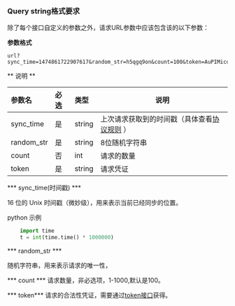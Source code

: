 ### Query string格式要求

除了每个接口自定义的参数之外，请求URL参数中应该包含该的以下参数：

 **参数格式**

```
url?sync_time=1474861722907617&random_str=h5qgq9on&count=100&token=AuPIMicoJZ2PknHwFxHil6zDKyiX2hn9qk5c4GA6kENz4saTTiGvEoq4wlYXP7WX
```

** 说明 **

|参数名|必选|类型|说明|
|:----    |:---|:----- |-----   |
|sync_time |是  |string |上次请求获取到的时间戳（具体查看[协议规则](http://doc.liexiong.cc/#/%E6%8E%A5%E5%8F%A3%E8%A7%84%E5%88%99/%E5%8D%8F%E8%AE%AE%E8%A7%84%E5%88%99) ）  |
|random_str     |是  |string | 8位随机字符串    |
|count     |否  |int | 请求的数量    |
|token     |是  |string | 请求凭证   |


*** sync_time(时间戳) ***

16 位的 Unix 时间戳（微妙级），用来表示当前已经同步的位置。

python 示例

```python
    import time
    t = int(time.time() * 1000000)
```

*** random_str ***

随机字符串，用来表示请求的唯一性，

*** count ***
请求数量，非必选项，1-1000,默认是100。

*** token***
请求的合法性凭证，需要通过[token接口](http://doc.liexiong.cc/#/%E6%8E%A5%E5%8F%A3%E8%A7%84%E5%88%99/%E5%8D%8F%E8%AE%AE%E8%A7%84%E5%88%99)获得。